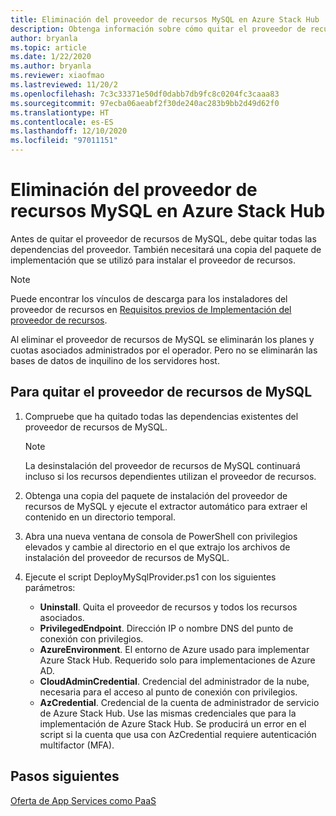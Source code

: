 ```yaml
---
title: Eliminación del proveedor de recursos MySQL en Azure Stack Hub
description: Obtenga información sobre cómo quitar el proveedor de recursos MySQL de la implementación de Azure Stack Hub.
author: bryanla
ms.topic: article
ms.date: 1/22/2020
ms.author: bryanla
ms.reviewer: xiaofmao
ms.lastreviewed: 11/20/2
ms.openlocfilehash: 7c3c33371e50df0dabb7db9fc8c0204fc3caaa83
ms.sourcegitcommit: 97ecba06aeabf2f30de240ac283b9bb2d49d62f0
ms.translationtype: HT
ms.contentlocale: es-ES
ms.lasthandoff: 12/10/2020
ms.locfileid: "97011151"
---
```

# <a name="remove-the-mysql-resource-provider-in-azure-stack-hub"></a>Eliminación del proveedor de recursos MySQL en Azure Stack Hub

Antes de quitar el proveedor de recursos de MySQL, debe quitar todas las dependencias del proveedor. También necesitará una copia del paquete de implementación que se utilizó para instalar el proveedor de recursos.

> [!NOTE]
> Puede encontrar los vínculos de descarga para los instaladores del proveedor de recursos en [Requisitos previos de Implementación del proveedor de recursos](./azure-stack-mysql-resource-provider-deploy.md#prerequisites).

Al eliminar el proveedor de recursos de MySQL se eliminarán los planes y cuotas asociados administrados por el operador. Pero no se eliminarán las bases de datos de inquilino de los servidores host.

## <a name="to-remove-the-mysql-resource-provider"></a>Para quitar el proveedor de recursos de MySQL

1. Compruebe que ha quitado todas las dependencias existentes del proveedor de recursos de MySQL.

   > [!NOTE]
   > La desinstalación del proveedor de recursos de MySQL continuará incluso si los recursos dependientes utilizan el proveedor de recursos.
  
2. Obtenga una copia del paquete de instalación del proveedor de recursos de MySQL y ejecute el extractor automático para extraer el contenido en un directorio temporal.
3. Abra una nueva ventana de consola de PowerShell con privilegios elevados y cambie al directorio en el que extrajo los archivos de instalación del proveedor de recursos de MySQL.
4. Ejecute el script DeployMySqlProvider.ps1 con los siguientes parámetros:
    - **Uninstall**. Quita el proveedor de recursos y todos los recursos asociados.
    - **PrivilegedEndpoint**. Dirección IP o nombre DNS del punto de conexión con privilegios.
    - **AzureEnvironment**. El entorno de Azure usado para implementar Azure Stack Hub. Requerido solo para implementaciones de Azure AD.
    - **CloudAdminCredential**. Credencial del administrador de la nube, necesaria para el acceso al punto de conexión con privilegios.
    - **AzCredential**. Credencial de la cuenta de administrador de servicio de Azure Stack Hub. Use las mismas credenciales que para la implementación de Azure Stack Hub. Se producirá un error en el script si la cuenta que usa con AzCredential requiere autenticación multifactor (MFA).

## <a name="next-steps"></a>Pasos siguientes

[Oferta de App Services como PaaS](azure-stack-app-service-overview.md)

